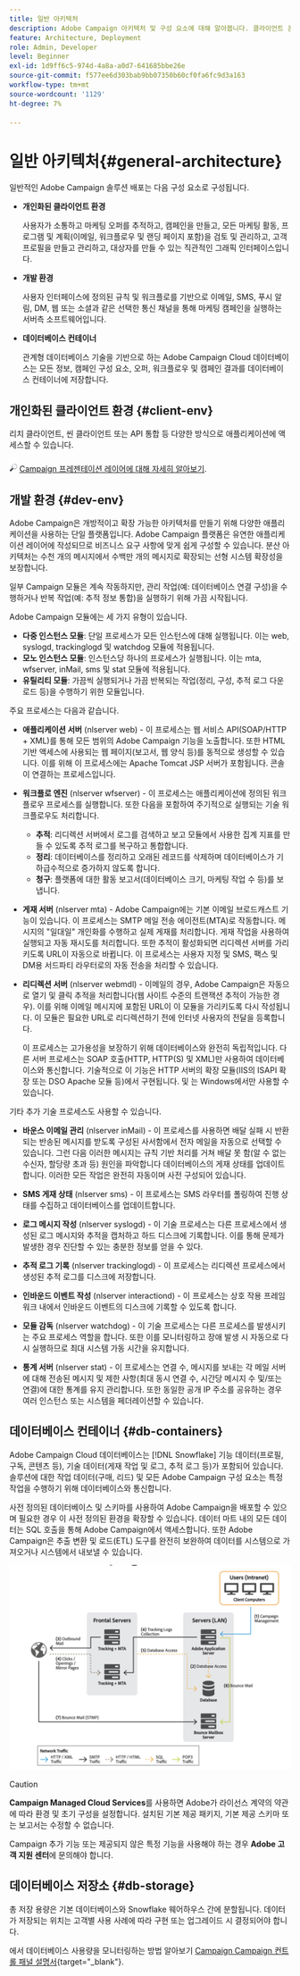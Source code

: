 ```yaml
---
title: 일반 아키텍처
description: Adobe Campaign 아키텍처 및 구성 요소에 대해 알아봅니다. 클라이언트 콘솔 및 환경을 개인 맞춤화하는 방법에 대해 자세히 알아보십시오.
feature: Architecture, Deployment
role: Admin, Developer
level: Beginner
exl-id: 1d9ff6c5-974d-4a8a-a0d7-641685bbe26e
source-git-commit: f577ee6d303bab9bb07350b60cf0fa6fc9d3a163
workflow-type: tm+mt
source-wordcount: '1129'
ht-degree: 7%

---
```


# 일반 아키텍처{#general-architecture}

일반적인 Adobe Campaign 솔루션 배포는 다음 구성 요소로 구성됩니다.

* **개인화된 클라이언트 환경**

  사용자가 소통하고 마케팅 오퍼를 추적하고, 캠페인을 만들고, 모든 마케팅 활동, 프로그램 및 계획(이메일, 워크플로우 및 랜딩 페이지 포함)을 검토 및 관리하고, 고객 프로필을 만들고 관리하고, 대상자를 만들 수 있는 직관적인 그래픽 인터페이스입니다.

* **개발 환경**

  사용자 인터페이스에 정의된 규칙 및 워크플로를 기반으로 이메일, SMS, 푸시 알림, DM, 웹 또는 소셜과 같은 선택한 통신 채널을 통해 마케팅 캠페인을 실행하는 서버측 소프트웨어입니다.

* **데이터베이스 컨테이너**

  관계형 데이터베이스 기술을 기반으로 하는 Adobe Campaign Cloud 데이터베이스는 모든 정보, 캠페인 구성 요소, 오퍼, 워크플로우 및 캠페인 결과를 데이터베이스 컨테이너에 저장합니다.

## 개인화된 클라이언트 환경 {#client-env}

리치 클라이언트, 씬 클라이언트 또는 API 통합 등 다양한 방식으로 애플리케이션에 액세스할 수 있습니다.

![](../assets/do-not-localize/glass.png) [Campaign 프레젠테이션 레이어에 대해 자세히 알아보기](../start/ac-components.md).

## 개발 환경 {#dev-env}

Adobe Campaign은 개방적이고 확장 가능한 아키텍처를 만들기 위해 다양한 애플리케이션을 사용하는 단일 플랫폼입니다. Adobe Campaign 플랫폼은 유연한 애플리케이션 레이어에 작성되므로 비즈니스 요구 사항에 맞게 쉽게 구성할 수 있습니다. 분산 아키텍처는 수천 개의 메시지에서 수백만 개의 메시지로 확장되는 선형 시스템 확장성을 보장합니다.

일부 Campaign 모듈은 계속 작동하지만, 관리 작업(예: 데이터베이스 연결 구성)을 수행하거나 반복 작업(예: 추적 정보 통합)을 실행하기 위해 가끔 시작됩니다.

Adobe Campaign 모듈에는 세 가지 유형이 있습니다.

* **다중 인스턴스 모듈**: 단일 프로세스가 모든 인스턴스에 대해 실행됩니다. 이는 web, syslogd, trackinglogd 및 watchdog 모듈에 적용됩니다.
* **모노 인스턴스 모듈**: 인스턴스당 하나의 프로세스가 실행됩니다. 이는 mta, wfserver, inMail, sms 및 stat 모듈에 적용됩니다.
* **유틸리티 모듈**: 가끔씩 실행되거나 가끔 반복되는 작업(정리, 구성, 추적 로그 다운로드 등)을 수행하기 위한 모듈입니다.

주요 프로세스는 다음과 같습니다.

* **애플리케이션 서버** (nlserver web) - 이 프로세스는 웹 서비스 API(SOAP/HTTP + XML)를 통해 모든 범위의 Adobe Campaign 기능을 노출합니다. 또한 HTML 기반 액세스에 사용되는 웹 페이지(보고서, 웹 양식 등)를 동적으로 생성할 수 있습니다. 이를 위해 이 프로세스에는 Apache Tomcat JSP 서버가 포함됩니다. 콘솔이 연결하는 프로세스입니다.

* **워크플로 엔진** (nlserver wfserver) - 이 프로세스는 애플리케이션에 정의된 워크플로우 프로세스를 실행합니다. 또한 다음을 포함하여 주기적으로 실행되는 기술 워크플로우도 처리합니다.

   * **추적**: 리디렉션 서버에서 로그를 검색하고 보고 모듈에서 사용한 집계 지표를 만들 수 있도록 추적 로그를 복구하고 통합합니다.
   * **정리**: 데이터베이스를 정리하고 오래된 레코드를 삭제하며 데이터베이스가 기하급수적으로 증가하지 않도록 합니다.
   * **청구**: 플랫폼에 대한 활동 보고서(데이터베이스 크기, 마케팅 작업 수 등)를 보냅니다.

* **게재 서버** (nlserver mta) - Adobe Campaign에는 기본 이메일 브로드캐스트 기능이 있습니다. 이 프로세스는 SMTP 메일 전송 에이전트(MTA)로 작동합니다. 메시지의 &quot;일대일&quot; 개인화를 수행하고 실제 게재를 처리합니다. 게재 작업을 사용하여 실행되고 자동 재시도를 처리합니다. 또한 추적이 활성화되면 리디렉션 서버를 가리키도록 URL이 자동으로 바뀝니다. 이 프로세스는 사용자 지정 및 SMS, 팩스 및 DM용 서드파티 라우터로의 자동 전송을 처리할 수 있습니다.

* **리디렉션 서버** (nlserver webmdl) - 이메일의 경우, Adobe Campaign은 자동으로 열기 및 클릭 추적을 처리합니다(웹 사이트 수준의 트랜잭션 추적이 가능한 경우). 이를 위해 이메일 메시지에 포함된 URL이 이 모듈을 가리키도록 다시 작성됩니다. 이 모듈은 필요한 URL로 리디렉션하기 전에 인터넷 사용자의 전달을 등록합니다.

  이 프로세스는 고가용성을 보장하기 위해 데이터베이스와 완전히 독립적입니다. 다른 서버 프로세스는 SOAP 호출(HTTP, HTTP(S) 및 XML)만 사용하여 데이터베이스와 통신합니다. 기술적으로 이 기능은 HTTP 서버의 확장 모듈(IIS의 ISAPI 확장 또는 DSO Apache 모듈 등)에서 구현됩니다. 및 는 Windows에서만 사용할 수 있습니다.

기타 추가 기술 프로세스도 사용할 수 있습니다.

* **바운스 이메일 관리** (nlserver inMail) - 이 프로세스를 사용하면 배달 실패 시 반환되는 반송된 메시지를 받도록 구성된 사서함에서 전자 메일을 자동으로 선택할 수 있습니다. 그런 다음 이러한 메시지는 규칙 기반 처리를 거쳐 배달 못 함(알 수 없는 수신자, 할당량 초과 등) 원인을 파악합니다 데이터베이스의 게재 상태를 업데이트합니다. 이러한 모든 작업은 완전히 자동이며 사전 구성되어 있습니다.

* **SMS 게재 상태** (nlserver sms) - 이 프로세스는 SMS 라우터를 폴링하여 진행 상태를 수집하고 데이터베이스를 업데이트합니다.

* **로그 메시지 작성** (nlserver syslogd) - 이 기술 프로세스는 다른 프로세스에서 생성된 로그 메시지와 추적을 캡처하고 하드 디스크에 기록합니다. 이를 통해 문제가 발생한 경우 진단할 수 있는 충분한 정보를 얻을 수 있다.

* **추적 로그 기록** (nlserver trackinglogd) - 이 프로세스는 리디렉션 프로세스에서 생성된 추적 로그를 디스크에 저장합니다.

* **인바운드 이벤트 작성** (nlserver interactiond) - 이 프로세스는 상호 작용 프레임워크 내에서 인바운드 이벤트의 디스크에 기록할 수 있도록 합니다.

* **모듈 감독** (nlserver watchdog) - 이 기술 프로세스는 다른 프로세스를 발생시키는 주요 프로세스 역할을 합니다. 또한 이를 모니터링하고 장애 발생 시 자동으로 다시 실행하므로 최대 시스템 가동 시간을 유지합니다.

* **통계 서버** (nlserver stat) - 이 프로세스는 연결 수, 메시지를 보내는 각 메일 서버에 대해 전송된 메시지 및 제한 사항(최대 동시 연결 수, 시간당 메시지 수 및/또는 연결)에 대한 통계를 유지 관리합니다. 또한 동일한 공개 IP 주소를 공유하는 경우 여러 인스턴스 또는 시스템을 페더레이션할 수 있습니다.


## 데이터베이스 컨테이너 {#db-containers}

Adobe Campaign Cloud 데이터베이스는 [!DNL Snowflake] 기능 데이터(프로필, 구독, 콘텐츠 등), 기술 데이터(게재 작업 및 로그, 추적 로그 등)가 포함되어 있습니다. 솔루션에 대한 작업 데이터(구매, 리드) 및 모든 Adobe Campaign 구성 요소는 특정 작업을 수행하기 위해 데이터베이스와 통신합니다.

사전 정의된 데이터베이스 및 스키마를 사용하여 Adobe Campaign을 배포할 수 있으며 필요한 경우 이 사전 정의된 환경을 확장할 수 있습니다. 데이터 마트 내의 모든 데이터는 SQL 호출을 통해 Adobe Campaign에서 액세스합니다. 또한 Adobe Campaign은 추출 변환 및 로드(ETL) 도구를 완전히 보완하여 데이터를 시스템으로 가져오거나 시스템에서 내보낼 수 있습니다.

![](assets/data-flow-diagram.png)


>[!CAUTION]
>
>**Campaign Managed Cloud Services**&#x200B;를 사용하면 Adobe가 라이선스 계약의 약관에 따라 환경 및 초기 구성을 설정합니다. 설치된 기본 제공 패키지, 기본 제공 스키마 또는 보고서는 수정할 수 없습니다.
>
>Campaign 추가 기능 또는 제공되지 않은 특정 기능을 사용해야 하는 경우 **Adobe 고객 지원 센터**&#x200B;에 문의해야 합니다.

## 데이터베이스 저장소 {#db-storage}

총 저장 용량은 기본 데이터베이스와 Snowflake 웨어하우스 간에 분할됩니다. 데이터가 저장되는 위치는 고객별 사용 사례에 따라 구현 또는 업그레이드 시 결정되어야 합니다.

에서 데이터베이스 사용량을 모니터링하는 방법 알아보기 [Campaign Campaign 컨트롤 패널 설명서](https://experienceleague.adobe.com/docs/control-panel/using/performance-monitoring/database-monitoring/database-monitoring.html){target="_blank"}.